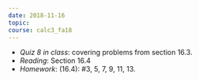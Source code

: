 ```yaml
---
date: 2018-11-16
topic: 
course: calc3_fa18
---
```



- *Quiz 8 in class*: covering problems from section 16.3.
- *Reading*: Section 16.4
- *Homework*: (16.4): #3, 5, 7, 9, 11, 13.
